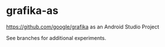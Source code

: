 # grafika-as
https://github.com/google/grafika as an Android Studio Project

See branches for additional experiments.
